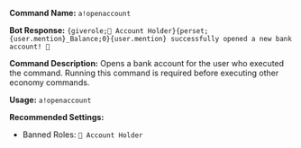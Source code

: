 **Command Name:**
`a!openaccount`

**Bot Response:**
```{giverole;🏦 Account Holder}{perset;{user.mention}_Balance;0}{user.mention} successfully opened a new bank account! 🎉```

**Command Description:**
Opens a bank account for the user who executed the command. Running this command is required before executing other economy commands.

**Usage:**
`a!openaccount`

**Recommended Settings:**
* Banned Roles: `🏦 Account Holder`
